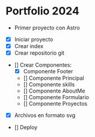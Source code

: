 # Portfolio 2024

- Primer proyecto con Astro

- [x] Iniciar proyecto
- [x] Crear index
- [x] Crear repositorio git
- [] Crear Componentes:
  - [x] Componente Footer
  - [] Componente Principal
  - [] Componente skills
  - [] Componente AboutMe
  - [] Componente Formulario
  - [] Componente Proyectos
- [x] Archivos en formato svg
- [] Deploy
